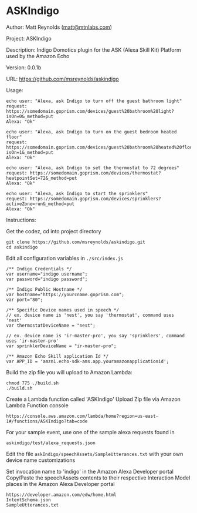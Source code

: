 # ASKIndigo
Author: Matt Reynolds (matt@mtnlabs.com)

Project: ASKIndigo

Description: Indigo Domotics plugin for the ASK (Alexa Skill Kit) Platform used by the Amazon Echo

Version: 0.0.1b

URL: https://github.com/msreynolds/askindigo

Usage:
```
echo user: "Alexa, ask Indigo to turn off the guest bathroom light"
request: https://somedomain.goprism.com/devices/guest%20bathroom%20light?isOn=0&_method=put
Alexa: "Ok"

echo user: "Alexa, ask Indigo to turn on the guest bedroom heated floor"
request: https://somedomain.goprism.com/devices/guest%20bathroom%20heated%20floor?isOn=1&_method=put
Alexa: "Ok"

echo user: "Alexa, ask Indigo to set the thermostat to 72 degrees"
request: https://somedomain.goprism.com/devices/thermostat?heatpointSet=72&_method=put
Alexa: "Ok"

echo user: "Alexa, ask Indigo to start the sprinklers"
request: https://somedomain.goprism.com/devices/sprinklers?activeZone=run&_method=put
Alexa: "Ok"
```

Instructions:

Get the codez, cd into project directory
```
git clone https://github.com/msreynolds/askindigo.git
cd askindigo
```

Edit all configuration variables in ```./src/index.js```
```
/** Indigo Credentials */
var username="indigo username";
var password="indigo password";

/** Indigo Public Hostname */
var hostname="https://yourcname.goprism.com";
var port="80";

/** Specific Device names used in speech */
// ex. device name is 'nest', you say 'thermostat', command uses 'nest'
var thermostatDeviceName = "nest";

// ex. device name is 'ir-master-pro', you say 'sprinklers', command uses 'ir-master-pro'
var sprinklerDeviceName = "ir-master-pro"; 

/** Amazon Echo Skill application Id */
var APP_ID = 'amzn1.echo-sdk-ams.app.youramazonapplicationid';

```


Build the zip file you will upload to Amazon Lambda:

```
chmod 775 ./build.sh
./build.sh
```

Create a Lambda function called 'ASKIndigo'
Upload Zip file via Amazon Lambda Function console
```
https://console.aws.amazon.com/lambda/home?region=us-east-1#/functions/ASKIndigo?tab=code
```

For your sample event, use one of the sample alexa requests found in
```
askindigo/test/alexa_requests.json
```

Edit the file ```askIndigo/speechAssets/SampleUtterances.txt``` with your own device name customizations

Set invocation name to 'indigo' in the Amazon Alexa Developer portal
Copy/Paste the speechAssets contents to their respective Interaction Model places in the Amazon Alexa Developer portal
```
https://developer.amazon.com/edw/home.html
IntentSchema.json
SampleUtterances.txt
```



